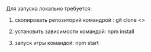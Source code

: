 Для запуска локально требуется:

1) скопировать репозиторий командрой : git clone <>
   
2) установить зависимости командой: npm install

3) запуск игры командой: npm start
